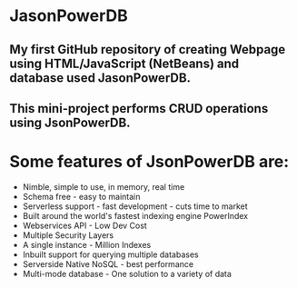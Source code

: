 # JasonPowerDB

## My first GitHub repository of creating Webpage using HTML/JavaScript (NetBeans) and database used JasonPowerDB.
## This mini-project performs CRUD operations using JsonPowerDB.

# Some features of JsonPowerDB are:

* Nimble, simple to use, in memory, real time
* Schema free - easy to maintain
* Serverless support - fast development - cuts time to market
* Built around the world's fastest indexing engine PowerIndex
* Webservices API - Low Dev Cost
* Multiple Security Layers
* A single instance - Million Indexes
* Inbuilt support for querying multiple databases
* Serverside Native NoSQL - best performance
* Multi-mode database - One solution to a variety of data


